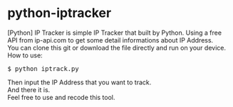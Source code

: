 # python-iptracker
[Python] IP Tracker is simple IP Tracker that built by Python. Using a free API from ip-api.com to get some detail informations about IP Address.<br />
You can clone this git or download the file directly and run on your device.<br />
How to use:
<pre>$ python iptrack.py</pre>
Then input the IP Address that you want to track.<br />
And there it is.<br />
Feel free to use and recode this tool.
